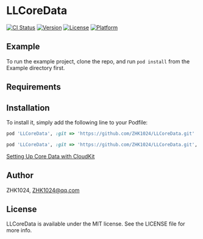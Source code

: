 # LLCoreData

[![CI Status](https://img.shields.io/travis/Ruris/LLCoreData.svg?style=flat)](https://travis-ci.org/Ruris/LLCoreData)
[![Version](https://img.shields.io/cocoapods/v/LLCoreData.svg?style=flat)](https://cocoapods.org/pods/LLCoreData)
[![License](https://img.shields.io/cocoapods/l/LLCoreData.svg?style=flat)](https://cocoapods.org/pods/LLCoreData)
[![Platform](https://img.shields.io/cocoapods/p/LLCoreData.svg?style=flat)](https://cocoapods.org/pods/LLCoreData)

## Example

To run the example project, clone the repo, and run `pod install` from the Example directory first.

## Requirements

## Installation

To install it, simply add the following line to your Podfile:

```ruby
pod 'LLCoreData', :git => 'https://github.com/ZHK1024/LLCoreData.git'

pod 'LLCoreData', :git => 'https://github.com/ZHK1024/LLCoreData.git', :tag => '0.3.0'
```

[Setting Up Core Data with CloudKit](https://developer.apple.com/documentation/coredata/mirroring_a_core_data_store_with_cloudkit/setting_up_core_data_with_cloudkit)

## Author

ZHK1024, ZHK1024@qq.com

## License

LLCoreData is available under the MIT license. See the LICENSE file for more info.
